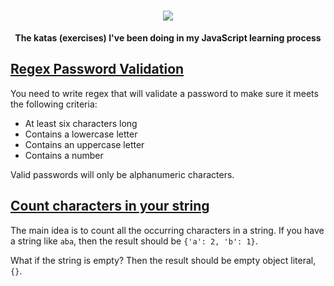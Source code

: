 <h1 align="center">
  <a href="https://git.io/typing-svg">
    <img src="https://readme-typing-svg.herokuapp.com?color=%23B8A716&center=true&vCenter=true&lines=javascript-katas+%F0%9F%8C%90">
  </a>
</h1>
<p align=center><strong>The katas (exercises) I've been doing in my JavaScript learning process</strong></p>

## [Regex Password Validation](https://github.com/McChama/javascript-katas/blob/main/RegexPasswordValidation.js)
You need to write regex that will validate a password to make sure it meets the following criteria:

* At least six characters long
* Contains a lowercase letter
* Contains an uppercase letter
* Contains a number

Valid passwords will only be alphanumeric characters.

## [Count characters in your string](https://github.com/McChama/javascript-katas/blob/main/%20CountCharactersInYourString.js)
The main idea is to count all the occurring characters in a string. If you have a string like `aba`, then the result should be `{'a': 2, 'b': 1}`.

What if the string is empty? Then the result should be empty object literal, `{}`.
